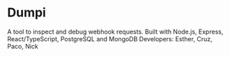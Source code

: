 # Dumpi
A tool to inspect and debug webhook requests. Built with Node.js, Express, React/TypeScript, PostgreSQL
and MongoDB
Developers: Esther, Cruz, Paco, Nick
